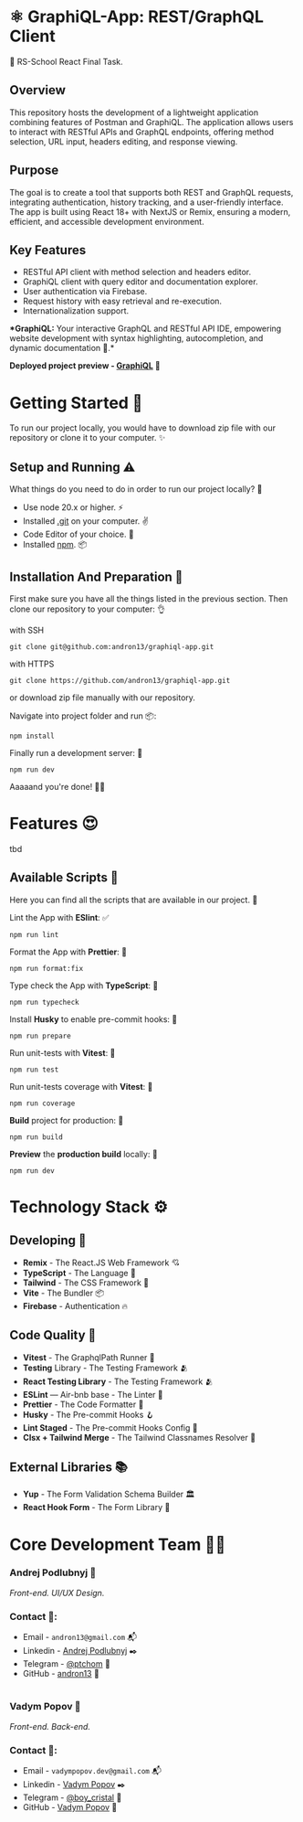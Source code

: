 # ⚛️ GraphiQL-App: REST/GraphQL Client

🦥 RS-School React Final Task.

## Overview

This repository hosts the development of a lightweight application combining features of Postman and GraphiQL. The application allows users to interact with RESTful APIs and GraphQL endpoints, offering method selection, URL input, headers editing, and response viewing.

## Purpose

The goal is to create a tool that supports both REST and GraphQL requests, integrating authentication, history tracking, and a user-friendly interface. The app is built using React 18+ with NextJS or Remix, ensuring a modern, efficient, and accessible development environment.

## Key Features

- RESTful API client with method selection and headers editor.
- GraphiQL client with query editor and documentation explorer.
- User authentication via Firebase.
- Request history with easy retrieval and re-execution.
- Internationalization support.

**\*GraphiQL:** Your interactive GraphQL and RESTful API IDE, empowering website development with syntax highlighting, autocompletion, and dynamic documentation 🤩.\*

**Deployed project preview - [GraphiQL](https://graphiql-app-psi.vercel.app/) 👀**

# Getting Started 🚀

To run our project locally, you would have to download zip file with our repository or clone it to your computer. ✨

## Setup and Running ⚠️

What things do you need to do in order to run our project locally? 🤔

- Use node 20.x or higher. ⚡
- Installed [.git](https://git-scm.com/) on your computer. ✌️
- Code Editor of your choice. 📝
- Installed [npm](https://www.npmjs.com/). 📦

## Installation And Preparation 🔮

First make sure you have all the things listed in the previous section. Then clone our repository to your computer: 👌

with SSH

```
git clone git@github.com:andron13/graphiql-app.git
```

with HTTPS

```
git clone https://github.com/andron13/graphiql-app.git
```

or download zip file manually with our repository.

Navigate into project folder and run 📦:

```
npm install
```

Finally run a development server: 🤩

```
npm run dev
```

Aaaaand you're done! 🎉🥳

# Features 😍

tbd

## Available Scripts 🥑

Here you can find all the scripts that are available in our project. 🦚

Lint the App with **ESlint**: ✅

```
npm run lint
```

Format the App with **Prettier**: 🧹

```
npm run format:fix
```

Type check the App with **TypeScript**: 🦁

```
npm run typecheck
```

Install **Husky** to enable pre-commit hooks: 🎣

```
npm run prepare
```

Run unit-tests with **Vitest**: 🧪

```
npm run test
```

Run unit-tests coverage with **Vitest**: 🧪

```
npm run coverage
```

**Build** project for production: 🎁

```
npm run build
```

**Preview** the **production build** locally: 👀

```
npm run dev
```

# Technology Stack ⚙️

## Developing 🦈

- **Remix** - The React.JS Web Framework 💘
- **TypeScript** - The Language 💖
- **Tailwind** - The CSS Framework 🍃
- **Vite** - The Bundler 📦
- **Firebase** - Authentication 🔥

## Code Quality 🧹

- **Vitest** - The GraphqlPath Runner 🧪
- **Testing** Library - The Testing Framework 🫂
- **React Testing Library** - The Testing Framework 🫂
- **ESLint** — Air-bnb base - The Linter 🔔
- **Prettier** - The Code Formatter 👏
- **Husky** - The Pre-commit Hooks 🪝
- **Lint Staged** - The Pre-commit Hooks Config 🦚
- **Clsx + Tailwind Merge** - The Tailwind Classnames Resolver 🎨

## External Libraries 📚

- **Yup** - The Form Validation Schema Builder 🏛️
- **React Hook Form** - The Form Library 📑

# Core Development Team 👨‍💻

### **Andrej Podlubnyj 🦁**

_Front-end. UI/UX Design._

### Contact 👋:

- Email - `andron13@gmail.com` 📬
- Linkedin - [Andrej Podlubnyj](https://www.linkedin.com/in/ptchom/) ✒️
- Telegram - [@ptchom](https://t.me/ptchom) 📱
- GitHub - [andron13](https://github.com/andron13) 🦉

#

### **Vadym Popov** 🦈

_Front-end. Back-end._

### Contact 👋:

- Email - `vadympopov.dev@gmail.com` 📬
- Linkedin - [Vadym Popov](https://www.linkedin.com/in/vadym-popov/) ✒️
- Telegram - [@boy_cristal](https://t.me/boy_cristal) 📱
- GitHub - [Vadym Popov](https://github.com/VadymPopov) 🦉

